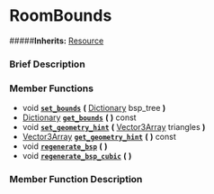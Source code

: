#  RoomBounds  
#####**Inherits:** [Resource](class_resource)

###  Brief Description  


###  Member Functions 
  * void  **[`set_bounds`](#set_bounds)**  **(** [Dictionary](class_dictionary) bsp_tree  **)**
  * [Dictionary](class_dictionary)  **[`get_bounds`](#get_bounds)**  **(** **)** const
  * void  **[`set_geometry_hint`](#set_geometry_hint)**  **(** [Vector3Array](class_vector3array) triangles  **)**
  * [Vector3Array](class_vector3array)  **[`get_geometry_hint`](#get_geometry_hint)**  **(** **)** const
  * void  **[`regenerate_bsp`](#regenerate_bsp)**  **(** **)**
  * void  **[`regenerate_bsp_cubic`](#regenerate_bsp_cubic)**  **(** **)**

###  Member Function Description  
